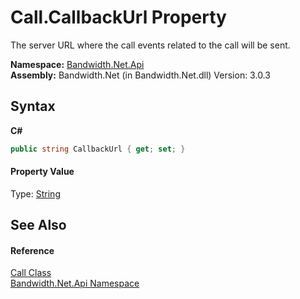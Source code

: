 ﻿# Call.CallbackUrl Property 
 

The server URL where the call events related to the call will be sent.

**Namespace:**&nbsp;<a href ="N_Bandwidth_Net_Api.md">Bandwidth.Net.Api</a><br />**Assembly:**&nbsp;Bandwidth.Net (in Bandwidth.Net.dll) Version: 3.0.3

## Syntax

**C#**<br />
``` C#
public string CallbackUrl { get; set; }
```


#### Property Value
Type: <a href="http://msdn2.microsoft.com/en-us/library/s1wwdcbf" target="_blank">String</a>

## See Also


#### Reference
<a href ="T_Bandwidth_Net_Api_Call.md">Call Class</a><br /><a href ="N_Bandwidth_Net_Api.md">Bandwidth.Net.Api Namespace</a><br />